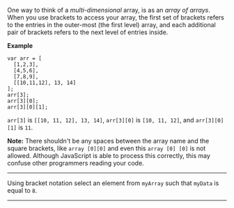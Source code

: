 <div class="challenge-instructions basic-javascript"><div><section id="description">
<p>One way to think of a <dfn>multi-dimensional</dfn> array, is as an <em>array of arrays</em>. When you use brackets to access your array, the first set of brackets refers to the entries in the outer-most (the first level) array, and each additional pair of brackets refers to the next level of entries inside.</p>
<p><strong>Example</strong></p>
<pre class="language-js"><code class="language-js"><span class="token keyword">var</span> arr <span class="token operator">=</span> <span class="token punctuation">[</span>
  <span class="token punctuation">[</span><span class="token number">1</span><span class="token punctuation">,</span><span class="token number">2</span><span class="token punctuation">,</span><span class="token number">3</span><span class="token punctuation">]</span><span class="token punctuation">,</span>
  <span class="token punctuation">[</span><span class="token number">4</span><span class="token punctuation">,</span><span class="token number">5</span><span class="token punctuation">,</span><span class="token number">6</span><span class="token punctuation">]</span><span class="token punctuation">,</span>
  <span class="token punctuation">[</span><span class="token number">7</span><span class="token punctuation">,</span><span class="token number">8</span><span class="token punctuation">,</span><span class="token number">9</span><span class="token punctuation">]</span><span class="token punctuation">,</span>
  <span class="token punctuation">[</span><span class="token punctuation">[</span><span class="token number">10</span><span class="token punctuation">,</span><span class="token number">11</span><span class="token punctuation">,</span><span class="token number">12</span><span class="token punctuation">]</span><span class="token punctuation">,</span> <span class="token number">13</span><span class="token punctuation">,</span> <span class="token number">14</span><span class="token punctuation">]</span>
<span class="token punctuation">]</span><span class="token punctuation">;</span>
arr<span class="token punctuation">[</span><span class="token number">3</span><span class="token punctuation">]</span><span class="token punctuation">;</span>
arr<span class="token punctuation">[</span><span class="token number">3</span><span class="token punctuation">]</span><span class="token punctuation">[</span><span class="token number">0</span><span class="token punctuation">]</span><span class="token punctuation">;</span>
arr<span class="token punctuation">[</span><span class="token number">3</span><span class="token punctuation">]</span><span class="token punctuation">[</span><span class="token number">0</span><span class="token punctuation">]</span><span class="token punctuation">[</span><span class="token number">1</span><span class="token punctuation">]</span><span class="token punctuation">;</span>
</code></pre>
<p><code>arr[3]</code> is <code>[[10, 11, 12], 13, 14]</code>, <code>arr[3][0]</code> is <code>[10, 11, 12]</code>, and <code>arr[3][0][1]</code> is <code>11</code>.</p>
<p><strong>Note:</strong> There shouldn't be any spaces between the array name and the square brackets, like <code>array [0][0]</code> and even this <code>array [0] [0]</code> is not allowed. Although JavaScript is able to process this correctly, this may confuse other programmers reading your code.</p>
</section></div><hr/><div><section id="instructions">
<p>Using bracket notation select an element from <code>myArray</code> such that <code>myData</code> is equal to <code>8</code>.</p>
</section></div><hr/></div>